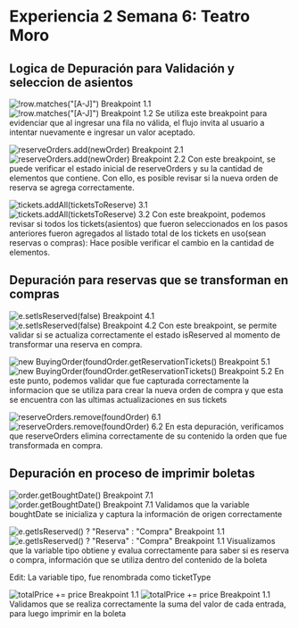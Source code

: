 # Experiencia 2 Semana 6: Teatro Moro

## Logica de Depuración para Validación y seleccion de asientos
![!row.matches("[A-J]") Breakpoint 1.1](images/row_matches_1.png)
![!row.matches("[A-J]") Breakpoint 1.2](images/row_matches_2.png)
Se utiliza este breakpoint para evidenciar que al ingresar una fila no válida, el flujo invita al usuario a intentar nuevamente e ingresar un valor aceptado.

![reserveOrders.add(newOrder) Breakpoint 2.1](images/reserveorders_add_1.png)
![reserveOrders.add(newOrder) Breakpoint 2.2](images/reserveorders_add_2.png)
Con este breakpoint, se puede verificar el estado inicial de reserveOrders y su la cantidad de elementos que contiene. Con ello, es posible revisar si la nueva orden de reserva se agrega correctamente.

![tickets.addAll(ticketsToReserve) 3.1](images/tickets_add_all_1.png)
![tickets.addAll(ticketsToReserve) 3.2](images/tickets_add_all_2.png)
Con este breakpoint, podemos revisar si todos los tickets(asientos) que fueron seleccionados en los pasos anteriores fueron agregados al listado total de los tickets en uso(sean reservas o compras): Hace posible verificar el cambio en la cantidad de elementos.

## Depuración para reservas que se transforman en compras
![e.setIsReserved(false) Breakpoint 4.1](images/setIsReserved_1.png)
![e.setIsReserved(false) Breakpoint 4.2](images/setIsReserved_2.png)
Con este breakpoint, se permite validar si se actualiza correctamente el estado isReserved al momento de transformar una reserva en compra.

![new BuyingOrder(foundOrder.getReservationTickets() Breakpoint 5.1](images/new_buying_order_1.png)
![new BuyingOrder(foundOrder.getReservationTickets() Breakpoint 5.2](images/new_buying_order_2.png)
En este punto, podemos validar que fue capturada correctamente la informacion que se utiliza para crear la nueva orden de compra y que esta se encuentra con las ultimas actualizaciones en sus tickets

![reserveOrders.remove(foundOrder) 6.1](images/reserveOrders_remove_1.png)
![reserveOrders.remove(foundOrder) 6.2](images/reserveOrders_remove_2.png)
En esta depuración, verificamos que reserveOrders elimina correctamente de su contenido la orden que fue transformada en compra.

## Depuración en proceso de imprimir boletas
![order.getBoughtDate() Breakpoint 7.1](images/bought_date_1.png)
![order.getBoughtDate() Breakpoint 7.1](images/bought_date_2.png)
Validamos que la variable boughtDate se inicializa y captura la información de origen correctamente

![e.getIsReserved() ? "Reserva" : "Compra" Breakpoint 1.1](images/getIsReserved_1.png)
![e.getIsReserved() ? "Reserva" : "Compra" Breakpoint 1.1](images/getIsReserved_1.png)
Visualizamos que la variable tipo obtiene y evalua correctamente para saber si es reserva o compra, información que se utiliza dentro del contenido de la boleta

Edit: La variable tipo, fue renombrada como ticketType

![totalPrice += price Breakpoint 1.1](images/total_price_1.png)
![totalPrice += price Breakpoint 1.1](images/total_price_2.png)
Validamos que se realiza correctamente la suma del valor de cada entrada, para luego imprimir en la boleta
